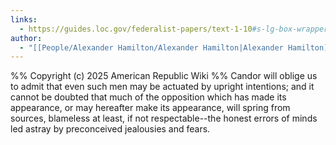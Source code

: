 ```yaml
---
links:
  - https://guides.loc.gov/federalist-papers/text-1-10#s-lg-box-wrapper-25493270
author:
  - "[[People/Alexander Hamilton/Alexander Hamilton|Alexander Hamilton]]"
---
```

%%
Copyright (c) 2025 American Republic Wiki
%%
Candor will oblige us to admit that even such men may be actuated by upright intentions; and it cannot be doubted that much of the opposition which has made its appearance, or may hereafter make its appearance, will spring from sources, blameless at least, if not respectable--the honest errors of minds led astray by preconceived jealousies and fears.
